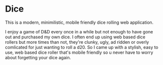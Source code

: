 # Dice

This is a modern, minimilistic, mobile friendly dice rolling web application.

I enjoy a game of D&D every once in a while but not enough to have gone out and purchased my own dice. I often end up using web based dice rollers but more times than not, they're clunky, ugly, ad ridden or overly comlicated for just wanting to roll a d20. So I came up with a stylish, easy to use, web based dice roller that's mobile friendly so u never have to worry about forgetting your dice again.
